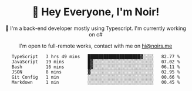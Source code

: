 <div align="center">

<h1 align="center">👋 Hey Everyone, I'm Noir! </h1>
  

 🎉  I'm a back-end developer mostly using Typescript. I'm currently working on c#

   
<p align="center">

  I'm open to full-remote works, contact with me on [hi@noirs.me](mailto:hi@noirs.me)
 
 </p>
   

  
<!--START_SECTION:waka-->

```text
TypeScript   3 hrs 49 mins   ████████████████████▓░░░░   82.77 %
JavaScript   19 mins         █▓░░░░░░░░░░░░░░░░░░░░░░░   07.02 %
Bash         16 mins         █▓░░░░░░░░░░░░░░░░░░░░░░░   06.11 %
JSON         8 mins          ▓░░░░░░░░░░░░░░░░░░░░░░░░   02.95 %
Git Config   1 min           ░░░░░░░░░░░░░░░░░░░░░░░░░   00.66 %
Markdown     1 min           ░░░░░░░░░░░░░░░░░░░░░░░░░   00.45 %
```

<!--END_SECTION:waka-->
